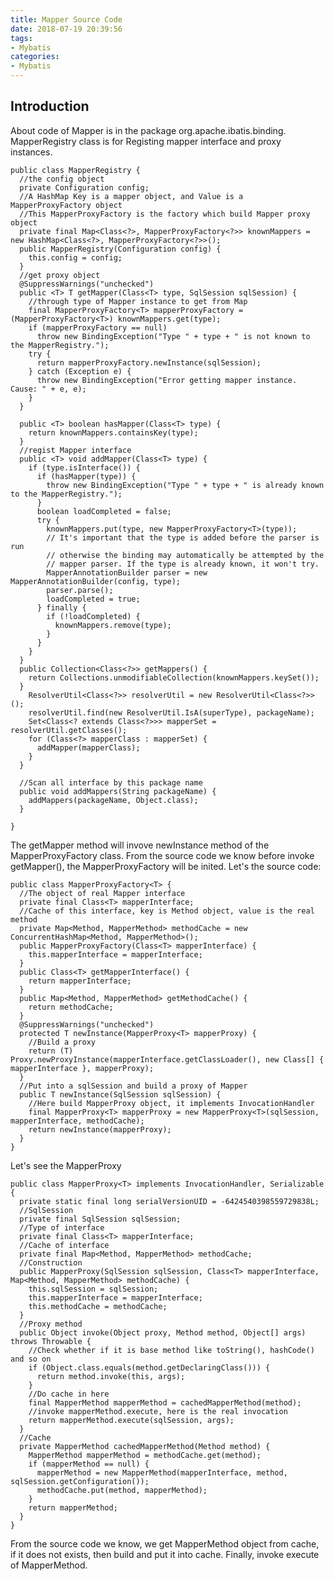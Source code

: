 ```yaml
---
title: Mapper Source Code
date: 2018-07-19 20:39:56
tags:
- Mybatis
categories:
- Mybatis
---
```


## Introduction
About code of Mapper is in the package org.apache.ibatis.binding. MapperRegistry class is for Registing mapper interface and proxy instances.

	public class MapperRegistry {
	  //the config object
	  private Configuration config;
	  //A HashMap Key is a mapper object, and Value is a MapperProxyFactory object
	  //This MapperProxyFactory is the factory which build Mapper proxy object
	  private final Map<Class<?>, MapperProxyFactory<?>> knownMappers = new HashMap<Class<?>, MapperProxyFactory<?>>();
	  public MapperRegistry(Configuration config) {
	    this.config = config;
	  }
	  //get proxy object
	  @SuppressWarnings("unchecked")
	  public <T> T getMapper(Class<T> type, SqlSession sqlSession) {
	    //through type of Mapper instance to get from Map
	    final MapperProxyFactory<T> mapperProxyFactory = (MapperProxyFactory<T>) knownMappers.get(type);
	    if (mapperProxyFactory == null)
	      throw new BindingException("Type " + type + " is not known to the MapperRegistry.");
	    try {
	      return mapperProxyFactory.newInstance(sqlSession);
	    } catch (Exception e) {
	      throw new BindingException("Error getting mapper instance. Cause: " + e, e);
	    }
	  }
	
	  public <T> boolean hasMapper(Class<T> type) {
	    return knownMappers.containsKey(type);
	  }
	  //regist Mapper interface
	  public <T> void addMapper(Class<T> type) {
	    if (type.isInterface()) {
	      if (hasMapper(type)) {
	        throw new BindingException("Type " + type + " is already known to the MapperRegistry.");
	      }
	      boolean loadCompleted = false;
	      try {
	        knownMappers.put(type, new MapperProxyFactory<T>(type));
	        // It's important that the type is added before the parser is run
	        // otherwise the binding may automatically be attempted by the
	        // mapper parser. If the type is already known, it won't try.
	        MapperAnnotationBuilder parser = new MapperAnnotationBuilder(config, type);
	        parser.parse();
	        loadCompleted = true;
	      } finally {
	        if (!loadCompleted) {
	          knownMappers.remove(type);
	        }
	      }
	    }
	  }
	  public Collection<Class<?>> getMappers() {
	    return Collections.unmodifiableCollection(knownMappers.keySet());
	  }
	    ResolverUtil<Class<?>> resolverUtil = new ResolverUtil<Class<?>>();
	    resolverUtil.find(new ResolverUtil.IsA(superType), packageName);
	    Set<Class<? extends Class<?>>> mapperSet = resolverUtil.getClasses();
	    for (Class<?> mapperClass : mapperSet) {
	      addMapper(mapperClass);
	    }
	  }
	 
	  //Scan all interface by this package name
	  public void addMappers(String packageName) {
	    addMappers(packageName, Object.class);
	  }
	
	}

The getMapper method will invove newInstance method of the MapperProxyFactory class. From the source code we know before invoke getMapper(), the MapperProxyFactory will be inited. Let's the source code:  

	public class MapperProxyFactory<T> {
	  //The object of real Mapper interface
	  private final Class<T> mapperInterface;
	  //Cache of this interface, key is Method object, value is the real method
	  private Map<Method, MapperMethod> methodCache = new ConcurrentHashMap<Method, MapperMethod>();
	  public MapperProxyFactory(Class<T> mapperInterface) {
	    this.mapperInterface = mapperInterface;
	  }
	  public Class<T> getMapperInterface() {
	    return mapperInterface;
	  }
	  public Map<Method, MapperMethod> getMethodCache() {
	    return methodCache;
	  }
	  @SuppressWarnings("unchecked")
	  protected T newInstance(MapperProxy<T> mapperProxy) {
	    //Build a proxy 
	    return (T) Proxy.newProxyInstance(mapperInterface.getClassLoader(), new Class[] { mapperInterface }, mapperProxy);
	  }
	  //Put into a sqlSession and build a proxy of Mapper
	  public T newInstance(SqlSession sqlSession) {
	    //Here build MapperProxy object, it implements InvocationHandler
	    final MapperProxy<T> mapperProxy = new MapperProxy<T>(sqlSession, mapperInterface, methodCache);
	    return newInstance(mapperProxy);
	  }
	}

Let's see the MapperProxy

	public class MapperProxy<T> implements InvocationHandler, Serializable {
	  private static final long serialVersionUID = -6424540398559729838L;
	  //SqlSession
	  private final SqlSession sqlSession;
	  //Type of interface
	  private final Class<T> mapperInterface;
	  //Cache of interface
	  private final Map<Method, MapperMethod> methodCache;
	  //Construction
	  public MapperProxy(SqlSession sqlSession, Class<T> mapperInterface, Map<Method, MapperMethod> methodCache) {
	    this.sqlSession = sqlSession;
	    this.mapperInterface = mapperInterface;
	    this.methodCache = methodCache;
	  }
	  //Proxy method
	  public Object invoke(Object proxy, Method method, Object[] args) throws Throwable {
	    //Check whether if it is base method like toString(), hashCode() and so on
	    if (Object.class.equals(method.getDeclaringClass())) {
	      return method.invoke(this, args);
	    }
	    //Do cache in here
	    final MapperMethod mapperMethod = cachedMapperMethod(method);
	    //invoke mapperMethod.execute, here is the real invocation
	    return mapperMethod.execute(sqlSession, args);
	  }
	  //Cache
	  private MapperMethod cachedMapperMethod(Method method) {
	    MapperMethod mapperMethod = methodCache.get(method);
	    if (mapperMethod == null) {
	      mapperMethod = new MapperMethod(mapperInterface, method, sqlSession.getConfiguration());
	      methodCache.put(method, mapperMethod);
	    }
	    return mapperMethod;
	  }
	}

From the source code we know, we get MapperMethod  object from cache, if it does not exists, then build and put it into cache. Finally, invoke execute of MapperMethod.  
